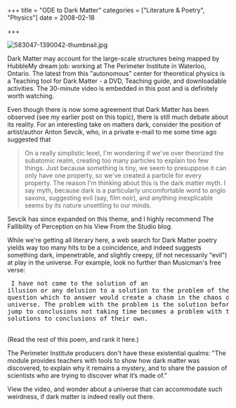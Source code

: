 +++
title = "ODE to Dark Matter"
categories = ["Literature & Poetry", "Physics"]
date = 2008-02-18


+++


<img alt="583047-1390042-thumbnail.jpg" src="https://www.fractalog.com/jpg/583047-1390042-thumbnail.jpg" />

 Dark Matter may account for the large-scale structures being mapped by HubbleMy dream job: working at The Perimeter Institute in Waterloo, Ontario. The latest from this &quot;autonomous&quot; center for theoretical physics is a Teaching tool for Dark Matter - a DVD, Teaching guide, and downloadable activities. The 30-minute video is embedded in this post and is definitely worth watching.
                      
Even though there is now some agreement that Dark Matter has been observed (see my earlier post on this topic), there is still much debate about its reality. For an interesting take on matters dark, consider the position of artist/author Anton Sevcik, who, in a private e-mail to me some time ago suggested that 
                     
<blockquote> On a really simplistic level, I'm wondering if we've over theorized the subatomic realm, creating too many particles to explain too few things. Just because something is tiny, we seem to presuppose it can only have one property, so we've created a particle for every property. The reason I'm thinking about this is the dark matter myth. I say myth, because dark is a particularly uncomfortable word to anglo saxons, suggesting evil (say, film noir), and anything inexplicable seems by its nature unsettling to our minds. </blockquote>
                     
Sevcik has since expanded on this theme, and I highly recommend The Fallibility of Perception on his View From the Studio blog.
                     
While we're getting all literary here, a web search for Dark Matter poetry yields way too many hits to be a coincidence, and indeed suggests something dark, impenetrable, and slightly creepy, (if not necessarily &quot;evil&quot;) at play in the universe. For example, look no further  than Musicman's free verse:
                       <pre>            I have not come to the            solution of an            illusion or any            delusion to a            solution to the            problem of the cosmic            question which to answer would           create a chasm in the            chaos of the            universe.           The problem with the            problem is the            solution before those who           jump to conclusions not taking            time becomes a            problem with their own            solutions to            conclusions of their own.</pre>           
(Read the rest of this poem, and rank it here.)
                      
The Perimeter Institute producers don't have these existential qualms: &quot;The module provides teachers with tools to show how dark matter was discovered, to explain why it remains a mystery, and to share the passion of scientists who are trying to discover what it&rsquo;s made of.&rdquo;
                     
View the video, and wonder about a universe that can accommodate such weirdness, if dark matter is indeed really out there.
